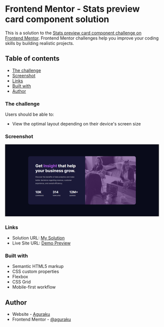# Frontend Mentor - Stats preview card component solution

This is a solution to the [Stats preview card component challenge on Frontend Mentor](https://www.frontendmentor.io/challenges/stats-preview-card-component-8JqbgoU62). Frontend Mentor challenges help you improve your coding skills by building realistic projects.

## Table of contents

- [The challenge](#the-challenge)
- [Screenshot](#screenshot)
- [Links](#links)
- [Built with](#built-with)
- [Author](#author)

### The challenge

Users should be able to:

- View the optimal layout depending on their device's screen size

### Screenshot

![alt text](design/desktop.jpg)

### Links

- Solution URL: [My Solution](https://www.frontendmentor.io/solutions/stats-preview-card-component-Nezy8BDUb)
- Live Site URL: [Demo Preview](https://stats-previews-card.netlify.app/)

### Built with

- Semantic HTML5 markup
- CSS custom properties
- Flexbox
- CSS Grid
- Mobile-first workflow

## Author

- Website - [Aguraku](https://aguraku-cv.netlify.app/)
- Frontend Mentor - [@aguraku](https://www.frontendmentor.io/profile/aguraku)
